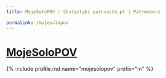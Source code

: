 ```yaml
---
title: MojeSoloPOV | Statystyki patronite.pl | Patromierz

permalink: /mojesolopov
---
```


# [MojeSoloPOV](https://patronite.pl/mojesolopov)

{% include profile.md name="mojesolopov" prefix="m" %}
